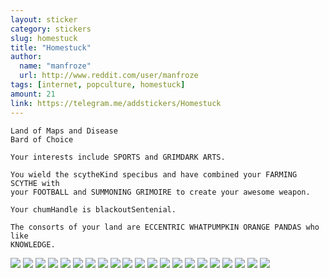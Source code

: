 ```yaml
---
layout: sticker
category: stickers
slug: homestuck
title: "Homestuck"
author:
  name: "manfroze"
  url: http://www.reddit.com/user/manfroze
tags: [internet, popculture, homestuck]
amount: 21
link: https://telegram.me/addstickers/Homestuck
---
```


    Land of Maps and Disease
    Bard of Choice

    Your interests include SPORTS and GRIMDARK ARTS.

    You wield the scytheKind specibus and have combined your FARMING SCYTHE with
    your FOOTBALL and SUMMONING GRIMOIRE to create your awesome weapon.

    Your chumHandle is blackoutSentenial.

    The consorts of your land are ECCENTRIC WHATPUMPKIN ORANGE PANDAS who like
    KNOWLEDGE.

<div class="stickers">
  <div class="stickers-preview">
    <img src="{{ site.baseurl }}/public/stickers/{{ page.slug }}/1.png" />
    <img src="{{ site.baseurl }}/public/stickers/{{ page.slug }}/2.png" />
    <img src="{{ site.baseurl }}/public/stickers/{{ page.slug }}/3.png" />
    <img src="{{ site.baseurl }}/public/stickers/{{ page.slug }}/4.png" />
    <img src="{{ site.baseurl }}/public/stickers/{{ page.slug }}/5.png" />
    <img src="{{ site.baseurl }}/public/stickers/{{ page.slug }}/6.png" />
    <img src="{{ site.baseurl }}/public/stickers/{{ page.slug }}/7.png" />
    <img src="{{ site.baseurl }}/public/stickers/{{ page.slug }}/8.png" />
    <img src="{{ site.baseurl }}/public/stickers/{{ page.slug }}/9.png" />
    <img src="{{ site.baseurl }}/public/stickers/{{ page.slug }}/10.png" />
    <img src="{{ site.baseurl }}/public/stickers/{{ page.slug }}/11.png" />
    <img src="{{ site.baseurl }}/public/stickers/{{ page.slug }}/12.png" />
    <img src="{{ site.baseurl }}/public/stickers/{{ page.slug }}/13.png" />
    <img src="{{ site.baseurl }}/public/stickers/{{ page.slug }}/14.png" />
    <img src="{{ site.baseurl }}/public/stickers/{{ page.slug }}/15.png" />
    <img src="{{ site.baseurl }}/public/stickers/{{ page.slug }}/16.png" />
    <img src="{{ site.baseurl }}/public/stickers/{{ page.slug }}/17.png" />
    <img src="{{ site.baseurl }}/public/stickers/{{ page.slug }}/18.png" />
    <img src="{{ site.baseurl }}/public/stickers/{{ page.slug }}/19.png" />
    <img src="{{ site.baseurl }}/public/stickers/{{ page.slug }}/20.png" />
    <img src="{{ site.baseurl }}/public/stickers/{{ page.slug }}/21.png" />
  </div>
</div>
